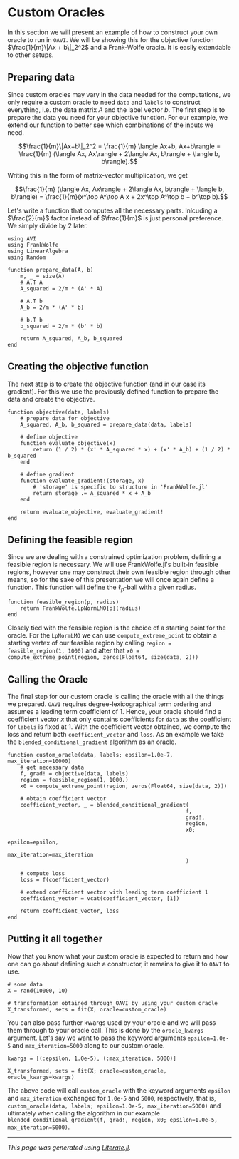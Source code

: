 # Custom Oracles
In this section we will present an example of how to construct your own oracle to run in $\texttt{OAVI}$. We will be showing this for the objective function $\frac{1}{m}\|Ax + b\|_2^2$ and a Frank-Wolfe oracle. It is easily extendable to other setups.

## Preparing data
Since custom oracles may vary in the data needed for the computations, we only require a custom oracle to need `data` and `labels` to construct everything, i.e. the data matrix $A$ and the label vector $b$. The first step is to prepare the data you need for your objective function. For our example, we extend our function to better see which combinations of the inputs we need.
```math
\frac{1}{m}\|Ax+b\|_2^2 = \frac{1}{m} \langle Ax+b, Ax+b\rangle = \frac{1}{m} (\langle Ax, Ax\rangle + 2\langle Ax, b\rangle + \langle b, b\rangle).
```
Writing this in the form of matrix-vector multiplication, we get
```math
\frac{1}{m} (\langle Ax, Ax\rangle + 2\langle Ax, b\rangle + \langle b, b\rangle) = \frac{1}{m}(x^\top A^\top A x + 2x^\top A^\top b + b^\top b).
```
Let's write a function that computes all the necessary parts. Inlcuding a $\frac{2}{m}$ factor instead of $\frac{1}{m}$ is just personal preference. We simply divide by $2$ later.

````@example docs_custom_oracle
using AVI
using FrankWolfe
using LinearAlgebra
using Random

function prepare_data(A, b)
    m, _ = size(A)
    # A.T A
    A_squared = 2/m * (A' * A)

    # A.T b
    A_b = 2/m * (A' * b)

    # b.T b
    b_squared = 2/m * (b' * b)

    return A_squared, A_b, b_squared
end
````

## Creating the objective function
The next step is to create the objective function (and in our case its gradient). For this we use the previously defined function to prepare the data and create the objective.

````@example docs_custom_oracle
function objective(data, labels)
    # prepare data for objective
    A_squared, A_b, b_squared = prepare_data(data, labels)

    # define objective
    function evaluate_objective(x)
        return (1 / 2) * (x' * A_squared * x) + (x' * A_b) + (1 / 2) * b_squared
    end

    # define gradient
    function evaluate_gradient!(storage, x)
        # 'storage' is specific to structure in 'FrankWolfe.jl'
        return storage .= A_squared * x + A_b
    end

    return evaluate_objective, evaluate_gradient!
end
````

## Defining the feasible region
Since we are dealing with a constrained optimization problem, defining a feasible region is necessary. We will use FrankWolfe.jl's built-in feasible regions, however one may construct their own feasible region through other means, so for the sake of this presentation we will once again define a function. This function will define the $\ell_p$-ball with a given radius.

````@example docs_custom_oracle
function feasible_region(p, radius)
    return FrankWolfe.LpNormLMO{p}(radius)
end
````

Closely tied with the feasible region is the choice of a starting point for the oracle. For the `LpNormLMO` we can use `compute_extreme_point` to obtain a starting vertex of our feasible region by calling `region = feasible_region(1, 1000)` and after that `x0 = compute_extreme_point(region, zeros(Float64, size(data, 2)))`

## Calling the Oracle
The final step for our custom oracle is calling the oracle with all the things we prepared. $\texttt{OAVI}$ requires degree-lexicographical term ordering and assumes a leading term coefficient of $1$. Hence, your oracle should find a coefficient vector $x$ that only contains coefficients for `data` as the coefficient for `labels` is fixed at $1$. With the coefficient vector obtained, we compute the loss and return both `coefficient_vector` and `loss`. As an example we take the `blended_conditional_gradient` algorithm as an oracle.

````@example docs_custom_oracle
function custom_oracle(data, labels; epsilon=1.0e-7, max_iteration=10000)
    # get necessary data
    f, grad! = objective(data, labels)
    region = feasible_region(1, 1000.)
    x0 = compute_extreme_point(region, zeros(Float64, size(data, 2)))

    # obtain coefficient vector
    coefficient_vector, _ = blended_conditional_gradient(
                                                        f,
                                                        grad!,
                                                        region,
                                                        x0;
                                                        epsilon=epsilon,
                                                        max_iteration=max_iteration
                                                        )

    # compute loss
    loss = f(coefficient_vector)

    # extend coefficient vector with leading term coefficient 1
    coefficient_vector = vcat(coefficient_vector, [1])

    return coefficient_vector, loss
end
````

## Putting it all together
Now that you know what your custom oracle is expected to return and how one can go about defining such a constructor, it remains to give it to $\texttt{OAVI}$ to use.

````@example docs_custom_oracle
# some data
X = rand(10000, 10)

# transformation obtained through OAVI by using your custom oracle
X_transformed, sets = fit(X; oracle=custom_oracle)
````

You can also pass further kwargs used by your oracle and we will pass them through to your oracle call. This is done by the `oracle_kwargs` argument. Let's say we want to pass the keyword arguments `epsilon=1.0e-5` and `max_iteration=5000` along to our custom oracle.

````@example docs_custom_oracle
kwargs = [(:epsilon, 1.0e-5), (:max_iteration, 5000)]

X_transformed, sets = fit(X; oracle=custom_oracle, oracle_kwargs=kwargs)
````

The above code will call `custom_oracle` with the keyword arguments `epsilon` and `max_iteration` exchanged for `1.0e-5` and `5000`, respectively, that is, `custom_oracle(data, labels; epsilon=1.0e-5, max_iteration=5000)` and ultimately when calling the algorithm in our example `blended_conditional_gradient(f, grad!, region, x0; epsilon=1.0e-5, max_iteration=5000)`.

---

*This page was generated using [Literate.jl](https://github.com/fredrikekre/Literate.jl).*

